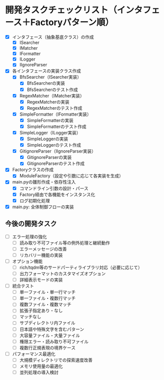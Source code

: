 # 開発タスクチェックリスト（インタフェース＋Factoryパターン順）

- [x] インタフェース（抽象基底クラス）の作成
  - [x] ISearcher
  - [x] IMatcher
  - [x] IFormatter
  - [x] ILogger
  - [x] IIgnoreParser
- [x] 各インタフェースの実装クラス作成
  - [x] BfsSearcher（ISearcher実装）
    - [x] BfsSearcherの実装
    - [x] BfsSearcherのテスト作成
  - [x] RegexMatcher（IMatcher実装）
    - [x] RegexMatcherの実装
    - [x] RegexMatcherのテスト作成
  - [x] SimpleFormatter（IFormatter実装）
    - [x] SimpleFormatterの実装
    - [x] SimpleFormatterのテスト作成
  - [x] SimpleLogger（ILogger実装）
    - [x] SimpleLoggerの実装
    - [x] SimpleLoggerのテスト作成
  - [x] GitignoreParser（IIgnoreParser実装）
    - [x] GitignoreParserの実装
    - [x] GitignoreParserのテスト作成
- [x] Factoryクラスの作成
  - [x] ModuleFactory（設定や引数に応じて各実装を生成）
- [x] main.pyの雛形作成・依存性注入
  - [x] コマンドライン引数の設計・パース
  - [x] Factory経由で各機能をインスタンス化
  - [x] ログ初期化処理
- [x] main.py: 全体制御フローの実装

## 今後の開発タスク

- [ ] エラー処理の強化
  - [ ] 読み取り不可ファイル等の例外処理と継続動作
  - [ ] エラーメッセージの改善
  - [ ] リカバリー機能の実装

- [ ] オプション機能
  - [ ] rich/tqdm等のサードパーティライブラリ対応（必要に応じて）
  - [ ] 出力フォーマットのカスタマイズオプション
  - [ ] 詳細表示モードの実装

- [ ] 統合テスト
  - [ ] 単一ファイル・単一行マッチ
  - [ ] 単一ファイル・複数行マッチ
  - [ ] 複数ファイル・複数マッチ
  - [ ] 拡張子指定あり・なし
  - [ ] マッチなし
  - [ ] サブディレクトリ内ファイル
  - [ ] 日本語や特殊文字を含むパターン
  - [ ] 大容量ファイル・大量ファイル
  - [ ] 権限エラー・読み取り不可ファイル
  - [ ] 複数行正規表現の境界ケース

- [ ] パフォーマンス最適化
  - [ ] 大規模ディレクトリでの探索速度改善
  - [ ] メモリ使用量の最適化
  - [ ] 並列処理の導入検討
